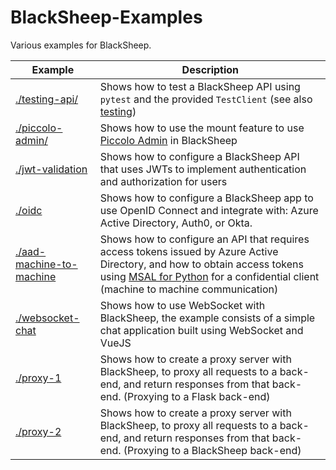 # BlackSheep-Examples
Various examples for BlackSheep.

| Example                                              | Description                                                                                                                                                                                                                                                                              |
| ---------------------------------------------------- | ---------------------------------------------------------------------------------------------------------------------------------------------------------------------------------------------------------------------------------------------------------------------------------------- |
| [./testing-api/](./testing-api)                      | Shows how to test a BlackSheep API using `pytest` and the provided `TestClient` (see also [testing](https://www.neoteroi.dev/blacksheep/testing/))                                                                                                                                       |
| [./piccolo-admin/](./piccolo-admin)                  | Shows how to use the mount feature to use [Piccolo Admin](https://github.com/piccolo-orm/piccolo_admin) in BlackSheep                                                                                                                                                                    |
| [./jwt-validation](./jwt-validation)                 | Shows how to configure a BlackSheep API that uses JWTs to implement authentication and authorization for users                                                                                                                                                                           |
| [./oidc](./oidc)                                     | Shows how to configure a BlackSheep app to use OpenID Connect and integrate with: Azure Active Directory, Auth0, or Okta.                                                                                                                                                                |
| [./aad-machine-to-machine](./aad-machine-to-machine) | Shows how to configure an API that requires access tokens issued by Azure Active Directory, and how to obtain access tokens using [MSAL for Python](https://github.com/AzureAD/microsoft-authentication-library-for-python) for a confidential client (machine to machine communication) |
| [./websocket-chat](./websocket-chat)                 | Shows how to use WebSocket with BlackSheep, the example consists of a simple chat application built using WebSocket and VueJS                                                                                                                                                            |
| [./proxy-1](./proxy-1)                                   | Shows how to create a proxy server with BlackSheep, to proxy all requests to a back-end, and return responses from that back-end. (Proxying to a Flask back-end)                                                                                                                         |
| [./proxy-2](./proxy-2)                               | Shows how to create a proxy server with BlackSheep, to proxy all requests to a back-end, and return responses from that back-end. (Proxying to a BlackSheep back-end)                                                                                                                    |
